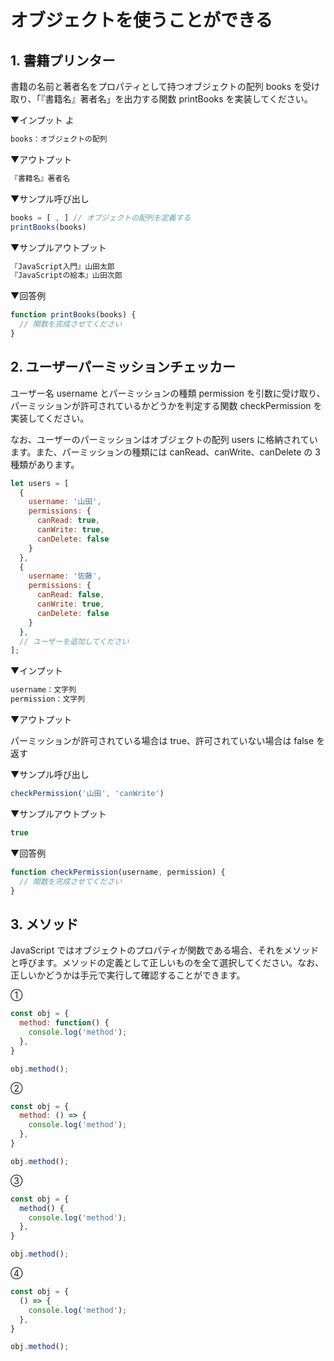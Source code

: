 # オブジェクトを使うことができる

## 1. 書籍プリンター

書籍の名前と著者名をプロパティとして持つオブジェクトの配列 books を受け取り、「『書籍名』著者名」を出力する関数 printBooks を実装してください。

▼インプット
よ

```js
books：オブジェクトの配列
```

▼アウトプット

```js
『書籍名』著者名
```

▼サンプル呼び出し

```js
books = [ , ] // オブジェクトの配列を定義する
printBooks(books)
```

▼サンプルアウトプット

```js
『JavaScript入門』山田太郎
『JavaScriptの絵本』山田次郎
```

▼回答例

```js
function printBooks(books) {
  // 関数を完成させてください
}
```

## 2. ユーザーパーミッションチェッカー

ユーザー名 username とパーミッションの種類 permission を引数に受け取り、パーミッションが許可されているかどうかを判定する関数 checkPermission を実装してください。

なお、ユーザーのパーミッションはオブジェクトの配列 users に格納されています。また、パーミッションの種類には canRead、canWrite、canDelete の 3種類があります。

```js
let users = [
  {
    username: '山田',
    permissions: {
      canRead: true,
      canWrite: true,
      canDelete: false
    }
  },
  {
    username: '佐藤',
    permissions: {
      canRead: false,
      canWrite: true,
      canDelete: false
    }
  },
  // ユーザーを追加してください
];
```

▼インプット

```js
username：文字列
permission：文字列
```

▼アウトプット

パーミッションが許可されている場合は true、許可されていない場合は false を返す

▼サンプル呼び出し

```js
checkPermission('山田', 'canWrite')
```

▼サンプルアウトプット

```js
true
```

▼回答例

```js
function checkPermission(username, permission) {
  // 関数を完成させてください
}
```

## 3. メソッド

JavaScript ではオブジェクトのプロパティが関数である場合、それをメソッドと呼びます。メソッドの定義として正しいものを全て選択してください。なお、正しいかどうかは手元で実行して確認することができます。

①

```js
const obj = {
  method: function() {
    console.log('method');
  },
}

obj.method();
```

②

```js
const obj = {
  method: () => {
    console.log('method');
  },
}

obj.method();
```

③

```js
const obj = {
  method() {
    console.log('method');
  },
}

obj.method();
```

④

```js
const obj = {
  () => {
    console.log('method');
  },
}

obj.method();
```